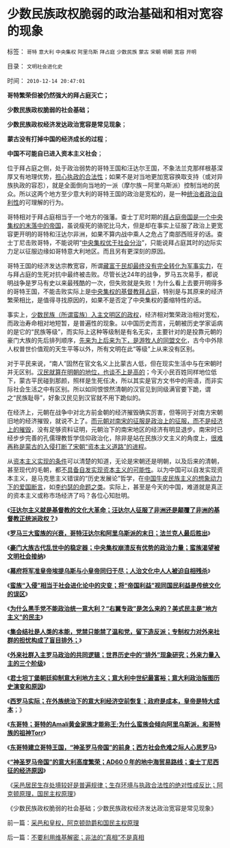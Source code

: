 # 少数民族政权脆弱的政治基础和相对宽容的现象

标签： `哥特` `意大利` `中央集权` `阿里乌斯` `拜占庭` `少数民族` `蒙古` `宋朝` `明朝` `宽容` `开明` 

目录： `文明社会进化史`

时间： `2010-12-14 20:47:01`

**哥特繁荣但被仍然强大的拜占庭灭亡；**

**少数民族政权脆弱的社会基础；**

**少数民族政权经济发达政治宽容是常见现象**；

**蒙古没有打掉中国的经济成长的过程**；

**中国不可能自已进入资本主义社会**；

位于拜占庭之侧，处于政治弱势的哥特王国和汪达尔王国，不象法兰克那样根基深厚又有地理优势，[担心执政的合法性](http://hi.baidu.com/darthchn/blog/item/58b04e0295a3e1e208fa93f8.html)；如果不是对当地更加宽容换取支持（或对异族执政的容忍），就是全面倒向当地的一派（摩尔族－阿里乌斯派）控制当地的民众。所以这两个地方至少意大利的哥特王国的政治是宽松的，是一种[统治者政治自利性](../../../2010/5/14/被屠杀的“开明统治者”比横死的昏君多得多.md)的可理解的行为。

哥特相对于拜占庭相当于一个地方的强藩。查士丁尼时期的[拜占庭帝国是一个中央集权的末落中的帝国](../../../2010/9/24/罗马帝国的兴亡和内敛特性.md)，虽说瘦死的骆驼比马大，但是却在事实上征服了政治上更宽容更开明的哥特和汪达尔非洲，如果不算内战中乘人之危占了南部西班牙的话。查士丁尼击败哥特，不能说明“[中央集权优于社会分治](../../../2010/12/14/采邑和皇权，阿克顿勋爵和国民主权原理.md)”，只能说拜占庭其时的边际实力足以征服边缘如哥特意大利地区。而且另有更深刻的原因。

哥特王国的经济发达宗教宽容，所谓[藏富于民却最终没有完全转化为军事实力](../../../2009/12/1/藏富于民才能富国强兵的经济原理.md)，在与拜占庭的生死对抗中最终被击败。尽管长达24年的战争，罗马五次易手，都说明战争是罗马有史以来最残酷的一次，但失败就是失败！为什么看上去要开明得多的哥特王国，不能击败实际上是[中央集权的基督教拜占庭](../../../2009/9/30/永久性的全国全民总动员.md)，特别是与其原来的经济繁荣相比，是值得寻找原因的，如果不是否定了中央集权的萎缩特性的话。

事实上，[少数民族（所谓蛮族）入主文明区的政权](../../../2010/5/14/被屠杀的“开明统治者”比横死的昏君多得多.md)，经济相对繁荣政治相对宽松，而政治寿命相对地短暂，是普遍性的现象。以中国历史而言，元朝被历史学家诟病的是它的“民族等级”，而实际上这种等级制是有名无实，主要针对的是投靠元朝的豪门大族的先后排列顺序，[先来为上后来为下，是游牧人的同盟文化](../../../2010/11/21/匈奴蒙古迅速扩张与罗马共和国崛起的异曲同工.md)，古今中外除人权普世价值观的天生平等以外，所有文明在此“等级”上从来没有区别。

对于平民来说，“南人”固然在官文名义上比蒙古人低，但在现实生活中与在宋朝时并无区别。[汉民就算在明朝的地位，也谈不上是高的](../../../2010/5/25/古埃及的大明朝不可避免的沦陷.md)；今天小民百姓同样地位低下，蒙古平民碰到那颜，照样是生死任决，所以其实是官方文书中的用语，而非实际社会生活之中有区别。所以如同恨恨然清朝的汉官见到同级满官要下跪，谓之“民族耻辱”，好象汉民见到汉官就不用下跪似的。

在经济上，元朝在战争中对北方前金朝的经济摧毁确实厉害，但等同于对南方宋朝旧地的经济摧毁，就说不上了。[而元朝对南宋的征服是政治上的征服，而不是经济上的摧毁](../../../2010/8/27/明朝对华汉社会摧残远甚蒙古入侵.md)，没有足够资料证明，元朝治下的南宋地区的经济有明显退步。南宋时已经步步完善的孔儒理教哲学信仰政治化，除非是站在民族沙文主义的角度上，[很难再称是蒙古的入侵打断了宋朝“资本主义道路”的进程](../../../2008/11/17/中西文明不碰撞，中国文明会走向世界吗？.md)。

从[资本主义实现的条件](../../../2010/6/1/资本积累阻碍工业革命！有大众需求，才有工业革命！.md)可以清楚的知道，无论是宋朝还是明朝，以及后来的清朝，甚至现代的毛朝，都[不具备自发实现资本主义的可能性](../../../2010/5/26/为什么类种姓制度排斥技术进步.md)。以为中国可以自发实现资本主义，是马克思主义错误的“历史发展论”哲学，在[中国牛皮民族主义的想象动力下的爱国断言](../../../2008/12/9/以客观平和的心态看历史，takeiteasy.md)，如[李约瑟的命题之类](../../../2010/5/31/中国历史上从来没有领先过.md)。实际上，甚至是今天的中国，难道就是真正的资本主义或称市场经济了吗？各位心知肚明。

《[**汪达尔主义就是基督教的文化大革命；汪达尔人征服了非洲还是颠覆了非洲的基督教正统派政权？**](../../../2010/12/10/汪达尔主义就是基督教的文化大革命.md)》

《[**罗马三大蛮族的兴衰，哥特汪达尔和阿里乌斯派的末日；法兰克人最后胜出**](../../../2010/12/11/罗马三大蛮族的兴衰,法兰克人最后胜出.md)》

《[**豪门大族古代乱世中的稳定器；中央集权崩溃反有优势的政治力量；蛮族渴望被文明社会接纳**](../../../2010/12/11/中央集权崩溃反而有政治优势.md)》

《[**幕府将军准皇帝埃提乌斯与小皇帝同归于尽；人治文化中人人被迫自相残杀**](../../../2010/12/11/人治文化中人人被迫自相残杀；幕府将军和罗马皇帝；.md)》

《[**蛮族“入侵”相当于社会进化论中的灾变；将“帝国利益”视同国民利益是传统文化的误区**](../../../2010/12/11/将帝国兴亡视同国民利益的传统误区.md)》

《[**为什么黑手党不能政治统一意大利？“右翼专政”是怎么来的？美式民主是“地方主义”的民主**](../../../2010/12/12/为什么黑手党不能政治统一意大利？.md)》

《[**集会结社是人类的本能，党禁只能禁了温和党，留下造反派；专制权力对外来社群的担忧构成了盲目排外；**](../../../2010/12/12/为什么专制帝国灭亡后多是蛮族胜出？.md)》

《[**外来社群入主罗马政治的共同逻辑；世界历史中的“排外”现象研究；外来力量入主的三个阶级**](../../../2010/12/12/世界历史中的“排外”现象研究.md)》

《[**君士坦丁堡朝廷抑制意大利地方主义；意大利中世纪最富裕；意大利政治版图历史演变和原因**](../../../2010/12/12/意大利地方主义和政治版图历史演变和原因.md)》

《[**西罗马实际；在外族统治下的意大利经济空前恢复；政府是成本，皇帝是特大成本**](../../../2010/12/13/帝国政府是大成本，罗马皇帝是特大成本.md)；》

《[**东哥特；哥特的Amali黄金家族才能称王;为什么蛮族会倾向阿里乌斯派，和哥特族的祖神Torr**](../../../2010/12/13/东哥特的历史，东哥特的战争,哥特人的神Torr.md)》

《[**东哥特建立哥特王国，“神圣罗马帝国”的前身；西方社会危难之际人心思罗马**](../../../2010/12/13/“神圣罗马帝国”，西方危难之际思罗马.md)》

《[**“神圣罗马帝国”的意大利高度繁荣；AD60０年的地中海贸易路线；查士丁尼西征的经济原因**](../../../2010/12/14/“神圣罗马帝国”的意大利高度繁荣.md)》

《[采邑居民生存处境较好是普遍规律；生存环境与执政合法性的绝对性成反比；阿克顿原理，国民主权原理](../../../2010/12/14/采邑和皇权，阿克顿勋爵和国民主权原理.md)》

《少数民族政权脆弱的社会基础；少数民族政权经济发达政治宽容是常见现象》



前一篇：[采邑和皇权，阿克顿勋爵和国民主权原理](../../../2010/12/14/采邑和皇权，阿克顿勋爵和国民主权原理.md)

后一篇：[不要利用维基解密；非法的“真相”不是真相](../../../2010/12/15/不要利用维基解密；非法的“真相”不是真相.md)